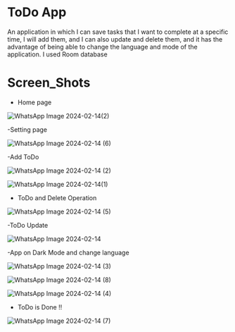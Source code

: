 <h1> ToDo App </h1>
An application in which I can save tasks that I want to complete at a specific time, I will add them, and I can also update and delete them, and it has the advantage of being able to change the language and mode of the application.
I used Room database
<h1>Screen_Shots</h1>

- Home page
  
![WhatsApp Image 2024-02-14(2)](https://github.com/NadaMansour20/ToDo-APP/assets/125664031/86ac8e09-7b81-46c9-abc2-93262a309a89)

-Setting page

![WhatsApp Image 2024-02-14 (6)](https://github.com/NadaMansour20/ToDo-APP/assets/125664031/6680147d-147d-4585-bd20-0c2772bf5f4e)

-Add ToDo

![WhatsApp Image 2024-02-14 (2)](https://github.com/NadaMansour20/ToDo-APP/assets/125664031/a8f76a3b-edc8-42f2-b2f7-ce21a0d38bba)

![WhatsApp Image 2024-02-14(1)](https://github.com/NadaMansour20/ToDo-APP/assets/125664031/3338fea5-b316-4104-b5a1-66bedfb13c84)

- ToDo and Delete Operation
  
![WhatsApp Image 2024-02-14 (5)](https://github.com/NadaMansour20/ToDo-APP/assets/125664031/1124992d-bf6a-4d18-914a-4efab7cd4ffb)

-ToDo Update

![WhatsApp Image 2024-02-14](https://github.com/NadaMansour20/ToDo-APP/assets/125664031/89b939a7-3daa-4a47-9f23-5e0ecbd872e6)

-App on Dark Mode and change language

![WhatsApp Image 2024-02-14 (3)](https://github.com/NadaMansour20/ToDo-APP/assets/125664031/ba3ecc35-5aa2-4684-bc98-dc0ab806842e)

![WhatsApp Image 2024-02-14 (8)](https://github.com/NadaMansour20/ToDo-APP/assets/125664031/4954babe-7f59-4cc8-a0fc-3efc4bc2e16c)

![WhatsApp Image 2024-02-14 (4)](https://github.com/NadaMansour20/ToDo-APP/assets/125664031/ba045a9a-372a-4376-9022-c99f4db8b205)

- ToDo is Done !!

![WhatsApp Image 2024-02-14 (7)](https://github.com/NadaMansour20/ToDo-APP/assets/125664031/3ea7537d-5390-4b0b-9c0b-e73fe87af7ed)

